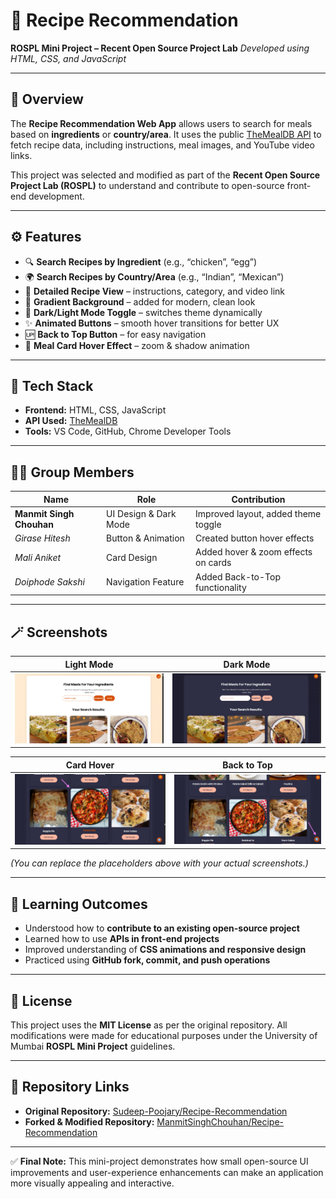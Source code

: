 # 🥗 Recipe Recommendation

**ROSPL Mini Project – Recent Open Source Project Lab**
*Developed using HTML, CSS, and JavaScript*

---

## 📘 Overview

The **Recipe Recommendation Web App** allows users to search for meals based on **ingredients** or **country/area**.
It uses the public [TheMealDB API](https://www.themealdb.com/api.php) to fetch recipe data, including instructions, meal images, and YouTube video links.

This project was selected and modified as part of the **Recent Open Source Project Lab (ROSPL)** to understand and contribute to open-source front-end development.

---

## ⚙️ Features

* 🔍 **Search Recipes by Ingredient** (e.g., “chicken”, “egg”)
* 🌍 **Search Recipes by Country/Area** (e.g., “Indian”, “Mexican”)
* 📜 **Detailed Recipe View** – instructions, category, and video link
* 🌈 **Gradient Background** – added for modern, clean look
* 🌙 **Dark/Light Mode Toggle** – switches theme dynamically
* ✨ **Animated Buttons** – smooth hover transitions for better UX
* 🆙 **Back to Top Button** – for easy navigation
* 🍲 **Meal Card Hover Effect** – zoom & shadow animation

---

## 🧩 Tech Stack

* **Frontend:** HTML, CSS, JavaScript
* **API Used:** [TheMealDB](https://www.themealdb.com/api.php)
* **Tools:** VS Code, GitHub, Chrome Developer Tools

---

## 👨‍💻 Group Members

| Name                     | Role                  | Contribution                        |
| ------------------------ | --------------------- | ----------------------------------- |
| **Manmit Singh Chouhan** | UI Design & Dark Mode | Improved layout, added theme toggle |
| *Girase Hitesh*             | Button & Animation    | Created button hover effects        |
| *Mali Aniket*             | Card Design           | Added hover & zoom effects on cards |
| *Doiphode Sakshi*             | Navigation Feature    | Added Back-to-Top functionality     |

---

## 🪄 Screenshots

| Light Mode                      | Dark Mode                     |
| ------------------------------- | ----------------------------- |
| ![Light](Images/light-mode.png) | ![Dark](Images/dark-mode.png) |

| Card Hover                      | Back to Top                      |
| ------------------------------- | -------------------------------- |
| ![Hover](Images/card-hover.png) | ![BackTop](Images/backtotop.png) |

*(You can replace the placeholders above with your actual screenshots.)*

---

## 🧠 Learning Outcomes

* Understood how to **contribute to an existing open-source project**
* Learned how to use **APIs in front-end projects**
* Improved understanding of **CSS animations and responsive design**
* Practiced using **GitHub fork, commit, and push operations**

---

## 📜 License

This project uses the **MIT License** as per the original repository.
All modifications were made for educational purposes under the University of Mumbai **ROSPL Mini Project** guidelines.

---

## 🔗 Repository Links

* **Original Repository:** [Sudeep-Poojary/Recipe-Recommendation](https://github.com/Sudeep-Poojary/Recipe-Recommendation)
* **Forked & Modified Repository:** [ManmitSinghChouhan/Recipe-Recommendation](https://github.com/manmitsinghchouhan/Recipe-Recommendation)

---

✅ **Final Note:**
This mini-project demonstrates how small open-source UI improvements and user-experience enhancements can make an application more visually appealing and interactive.
